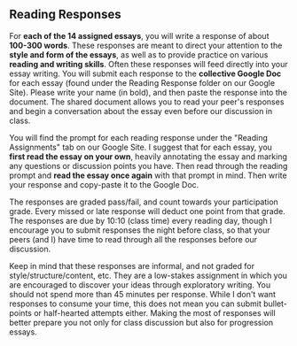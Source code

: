## Reading Responses

For **each of the 14 assigned essays**, you will write a response of about **100-300 words**. These responses are meant to direct your attention to the **style and form of the essays**, as well as to provide practice on various **reading and writing skills**. Often these responses will feed directly into your essay writing. You will submit each response to the **collective Google Doc** for each essay (found under the Reading Response folder on our Google Site). Please write your name (in bold), and then paste the response into the document. The shared document allows you to read your peer's responses and begin a conversation about the essay even before our discussion in class.

You will find the prompt for each reading response under the "Reading Assignments" tab on our Google Site. I suggest that for each essay, you **first read the essay on your own**, heavily annotating the essay and marking any questions or discussion points you have. Then read through the reading prompt and **read the essay once again** with that prompt in mind. Then write your response and copy-paste it to the Google Doc.  

The responses are graded pass/fail, and count towards your participation grade. Every missed or late response will deduct one point from that grade. The responses are due by 10:10 (class time) every reading day, though I encourage you to submit responses the night before class, so that your peers (and I) have time to read through all the responses before our discussion.

Keep in mind that these responses are informal, and not graded for style/structure/content, etc. They are a low-stakes assignment in which you are encouraged to discover your ideas through exploratory writing. You should not spend more than 45 minutes per response. While I don't want responses to consume your time, this does not mean you can submit bullet-points or half-hearted attempts either. Making the most of responses will  better prepare you not only for class discussion but also for progression essays.
